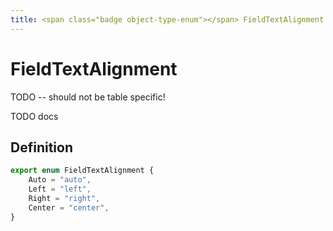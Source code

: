 ```yaml
---
title: <span class="badge object-type-enum"></span> FieldTextAlignment
---
```

# <span class="badge object-type-enum"></span> FieldTextAlignment

TODO -- should not be table specific!

TODO docs

## Definition

```typescript
export enum FieldTextAlignment {
	Auto = "auto",
	Left = "left",
	Right = "right",
	Center = "center",
}

```
